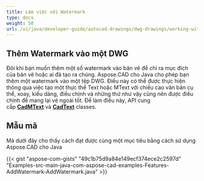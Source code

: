 ```yaml
---
title: Làm việc với Watermark
type: docs
weight: 50
url: /vi/java/developer-guide/autocad-drawings/dwg-drawings/working-with-watermark/
---
```


## **Thêm Watermark vào một DWG**

Đôi khi bạn muốn thêm một số watermark vào bản vẽ để chỉ ra mục đích của bản vẽ hoặc ai đã tạo ra chúng. Aspose.CAD cho Java cho phép bạn thêm một watermark vào một tệp DWG. Điều này có thể được thực hiện thông qua việc tạo một thực thể Text hoặc MText với chiều cao văn bản cụ thể, xoay, kiểu dáng, điều chỉnh và những thứ như vậy cũng nên được điều chỉnh để mang lại vẻ ngoài tốt. Để làm điều này, API cung cấp [**CadMText**](https://reference.aspose.com/cad/java/com.aspose.cad.fileformats.cad.cadobjects/CadMText) và [**CadText**](https://reference.aspose.com/cad/java/com.aspose.cad.fileformats.cad.cadobjects/CadText) classes.

## Mẫu mã

Mã dưới đây cho thấy cách đạt được cùng một mục tiêu bằng cách sử dụng Aspose.CAD cho Java

{{< gist "aspose-com-gists" "49c1b75d9a84e149ecf374ece2c2597d" "Examples-src-main-java-com-aspose-cad-examples-Features-AddWatermark-AddWatermark.java" >}}
